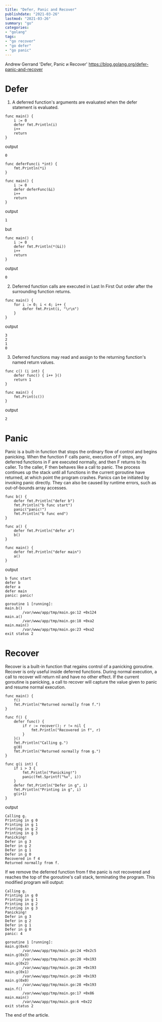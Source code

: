 ```yaml
---
title: "Defer, Panic and Recover"
publishdate: "2021-03-26"
lastmod: "2021-03-26"
summary: "go"
categories:
- "golang"
tags:
- "go recover"
- "go defer"
- "go panic"
---
```


Andrew Gerrand 'Defer, Panic и Recover' https://blog.golang.org/defer-panic-and-recover

# Defer

1. A deferred function's arguments are evaluated when the defer statement is evaluated.
```
func main() {
	i := 0
	defer fmt.Println(i)
	i++
	return
}
```
output
```
0
```

```
func deferFunc(i *int) {
	fmt.Println(*i)
}

func main() {
	i := 0
	defer deferFunc(&i)
	i++
	return
}
```
output
```
1
```

but
```
func main() {
	i := 0
	defer fmt.Println(*(&i))
	i++
	return
}
```
output
```
0
```

2. Deferred function calls are executed in Last In First Out order after the surrounding function returns.
```
func main() {
	for i := 0; i < 4; i++ {
		defer fmt.Print(i, "\r\n")
	}
}
```
output
```
3
2
1
0
```

3. Deferred functions may read and assign to the returning function's named return values.
```
func c() (i int) {
	defer func() { i++ }()
	return 1
}

func main() {
	fmt.Print(c())
}
```
output
```
2
```

# Panic

Panic is a built-in function that stops the ordinary flow of control and begins panicking. When the function F calls panic, execution of F stops, any deferred functions in F are executed normally, and then F returns to its caller. To the caller, F then behaves like a call to panic. The process continues up the stack until all functions in the current goroutine have returned, at which point the program crashes. Panics can be initiated by invoking panic directly. They can also be caused by runtime errors, such as out-of-bounds array accesses.

```
func b() {
	defer fmt.Println("defer b")
	fmt.Println("b func start")
	panic("panic!")
	fmt.Println("b func end")
}

func a() {
	defer fmt.Println("defer a")
	b()
}

func main() {
	defer fmt.Println("defer main")
	a()
}
```
output
```
b func start
defer b
defer a
defer main
panic: panic!

goroutine 1 [running]:
main.b()
        /var/www/app/tmp/main.go:12 +0x124
main.a()
        /var/www/app/tmp/main.go:18 +0xa2
main.main()
        /var/www/app/tmp/main.go:23 +0xa2
exit status 2
```

# Recover

Recover is a built-in function that regains control of a panicking goroutine. Recover is only useful inside deferred functions. During normal execution, a call to recover will return nil and have no other effect. If the current goroutine is panicking, a call to recover will capture the value given to panic and resume normal execution.

```
func main() {
	f()
	fmt.Println("Returned normally from f.")
}

func f() {
	defer func() {
		if r := recover(); r != nil {
			fmt.Println("Recovered in f", r)
		}
	}()
	fmt.Println("Calling g.")
	g(0)
	fmt.Println("Returned normally from g.")
}

func g(i int) {
	if i > 3 {
		fmt.Println("Panicking!")
		panic(fmt.Sprintf("%v", i))
	}
	defer fmt.Println("Defer in g", i)
	fmt.Println("Printing in g", i)
	g(i+1)
}
```
output
```
Calling g.
Printing in g 0
Printing in g 1
Printing in g 2
Printing in g 3
Panicking!
Defer in g 3
Defer in g 2
Defer in g 1
Defer in g 0
Recovered in f 4
Returned normally from f.
```
If we remove the deferred function from f the panic is not recovered and reaches the top of the goroutine's call stack, terminating the program. This modified program will output:
```
Calling g.
Printing in g 0
Printing in g 1
Printing in g 2
Printing in g 3
Panicking!
Defer in g 3
Defer in g 2
Defer in g 1
Defer in g 0
panic: 4

goroutine 1 [running]:
main.g(0x4)
        /var/www/app/tmp/main.go:24 +0x2c5
main.g(0x3)
        /var/www/app/tmp/main.go:28 +0x193
main.g(0x2)
        /var/www/app/tmp/main.go:28 +0x193
main.g(0x1)
        /var/www/app/tmp/main.go:28 +0x193
main.g(0x0)
        /var/www/app/tmp/main.go:28 +0x193
main.f()
        /var/www/app/tmp/main.go:17 +0x86
main.main()
        /var/www/app/tmp/main.go:6 +0x22
exit status 2
```

The end of the article.
